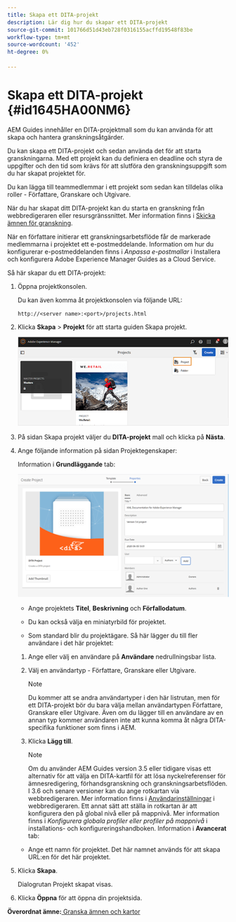 ```yaml
---
title: Skapa ett DITA-projekt
description: Lär dig hur du skapar ett DITA-projekt
source-git-commit: 101766d51d43eb728f0316155acffd19548f83be
workflow-type: tm+mt
source-wordcount: '452'
ht-degree: 0%

---
```



# Skapa ett DITA-projekt {#id1645HA00NM6}

AEM Guides innehåller en DITA-projektmall som du kan använda för att skapa och hantera granskningsåtgärder.

Du kan skapa ett DITA-projekt och sedan använda det för att starta granskningarna. Med ett projekt kan du definiera en deadline och styra de uppgifter och den tid som krävs för att slutföra den granskningsuppgift som du har skapat projektet för.

Du kan lägga till teammedlemmar i ett projekt som sedan kan tilldelas olika roller - Författare, Granskare och Utgivare.

När du har skapat ditt DITA-projekt kan du starta en granskning från webbredigeraren eller resursgränssnittet. Mer information finns i [Skicka ämnen för granskning](review-send-topics-for-review.md#).

När en författare initierar ett granskningsarbetsflöde får de markerade medlemmarna i projektet ett e-postmeddelande. Information om hur du konfigurerar e-postmeddelanden finns i *Anpassa e-postmallar* i Installera och konfigurera Adobe Experience Manager Guides as a Cloud Service.

Så här skapar du ett DITA-projekt:

1. Öppna projektkonsolen.

   Du kan även komma åt projektkonsolen via följande URL:

   ```http
   http://<server name>:<port>/projects.html
   ```

1. Klicka **Skapa** \> **Projekt** för att starta guiden Skapa projekt.

   ![](images/project-console-63.png)

1. På sidan Skapa projekt väljer du **DITA-projekt** mall och klicka på **Nästa**.

1. Ange följande information på sidan Projektegenskaper:

   Information i **Grundläggande** tab:

   ![](images/create-project.png)

   - Ange projektets **Titel**, **Beskrivning** och **Förfallodatum**.

   - Du kan också välja en miniatyrbild för projektet.

   - Som standard blir du projektägare. Så här lägger du till fler användare i det här projektet:
   1. Ange eller välj en användare på **Användare** nedrullningsbar lista.

   1. Välj en användartyp - Författare, Granskare eller Utgivare.

      >[!NOTE]
      >
      >Du kommer att se andra användartyper i den här listrutan, men för ett DITA-projekt bör du bara välja mellan användartypen Författare, Granskare eller Utgivare. Även om du lägger till en användare av en annan typ kommer användaren inte att kunna komma åt några DITA-specifika funktioner som finns i AEM.

   1. Klicka **Lägg till**.

      >[!NOTE]
      >
      >Om du använder AEM Guides version 3.5 eller tidigare visas ett alternativ för att välja en DITA-kartfil för att lösa nyckelreferenser för ämnesredigering, förhandsgranskning och granskningsarbetsflöden. I 3.6 och senare versioner kan du ange rotkartan via webbredigeraren. Mer information finns i [Användarinställningar](web-editor-features.md#id2087G0P40SB) i webbredigeraren. Ett annat sätt att ställa in rotkartan är att konfigurera den på global nivå eller på mappnivå. Mer information finns i *Konfigurera globala profiler eller profiler på mappnivå* i installations- och konfigureringshandboken.
   Information i **Avancerat** tab:

   - Ange ett namn för projektet. Det här namnet används för att skapa URL:en för det här projektet.



1. Klicka **Skapa**.

   Dialogrutan Projekt skapat visas.

1. Klicka **Öppna** för att öppna din projektsida.


**Överordnat ämne:**[ Granska ämnen och kartor](review.md)

